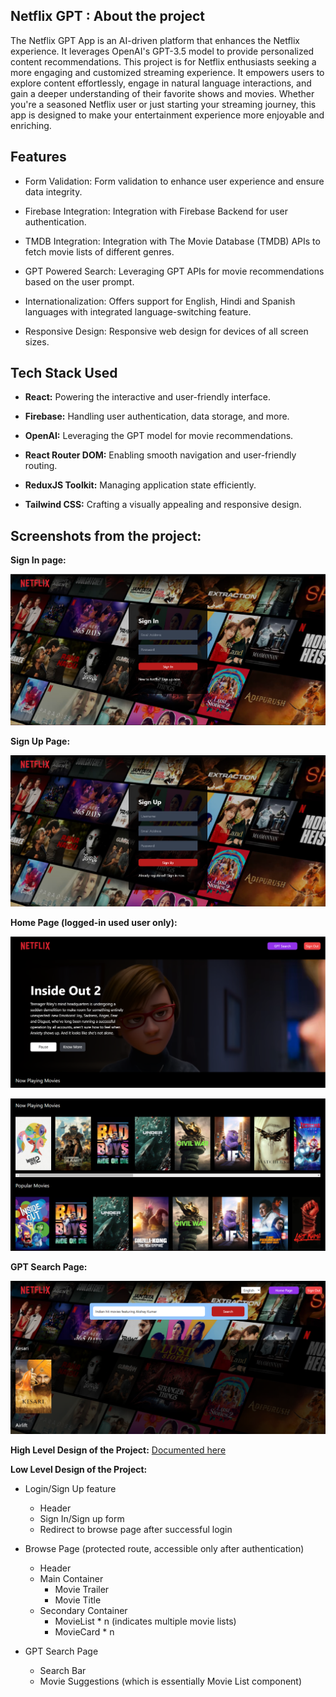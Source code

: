 ## Netflix GPT : About the project

The Netflix GPT App is an AI-driven platform that enhances the Netflix experience. It leverages OpenAI's GPT-3.5 model to provide personalized content recommendations. This project is for Netflix enthusiasts seeking a more engaging and customized streaming experience. It empowers users to explore content effortlessly, engage in natural language interactions, and gain a deeper understanding of their favorite shows and movies. Whether you're a seasoned Netflix user or just starting your streaming journey, this app is designed to make your entertainment experience more enjoyable and enriching.

## Features

* Form Validation: Form validation to enhance user experience and ensure data integrity.

* Firebase Integration: Integration with Firebase Backend for user authentication.

* TMDB Integration: Integration with The Movie Database (TMDB) APIs to fetch movie lists of different genres.

* GPT Powered Search: Leveraging GPT APIs for movie recommendations based on the user prompt.

* Internationalization: Offers support for English, Hindi and Spanish languages with integrated language-switching feature.

* Responsive Design: Responsive web design for devices of all screen sizes.

## Tech Stack Used

-   **React:** Powering the interactive and user-friendly interface.

-   **Firebase:** Handling user authentication, data storage, and more.

-   **OpenAI:** Leveraging the GPT model for movie recommendations.

-   **React Router DOM:** Enabling smooth navigation and user-friendly routing.

-   **ReduxJS Toolkit:** Managing application state efficiently.

-   **Tailwind CSS:** Crafting a visually appealing and responsive design.

## Screenshots from the project:

**Sign In page:**

![Sign-In](./public/assets/Sign-In-Page.png)

**Sign Up Page:**

![Sign-Up](./public/assets/Sign-Up-Page.png)

**Home Page (logged-in used user only):**

![Home-Page-Movie-Trailer](./public/assets/Home-Page-Movie-Trailer.png)

![Home-Page-Movie-Lists](./public/assets/Home-Page-Movie-Lists.png)

**GPT Search Page:**

![GPT-Search](./public/assets/GPT-Search.png)


**High Level Design of the Project:** [Documented here](https://docs.google.com/document/d/1B9OEFK0Sl6gVvUyK8d86-4legFB0MdsScbLkGbWBaD4/edit?usp=sharing)

**Low Level Design of the Project:**

- Login/Sign Up feature
    - Header
    - Sign In/Sign up form
    - Redirect to browse page after successful login

- Browse Page (protected route, accessible only after authentication)

    - Header
    - Main Container
        - Movie Trailer
        - Movie Title
    - Secondary Container
        - MovieList * n (indicates multiple movie lists)
        - MovieCard * n

- GPT Search Page

    - Search Bar
    - Movie Suggestions (which is essentially Movie List component)


